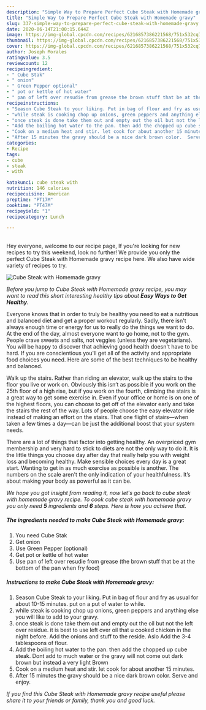 ```yaml
---
description: "Simple Way to Prepare Perfect Cube Steak with Homemade gravy"
title: "Simple Way to Prepare Perfect Cube Steak with Homemade gravy"
slug: 337-simple-way-to-prepare-perfect-cube-steak-with-homemade-gravy
date: 2020-06-14T21:00:15.644Z
image: https://img-global.cpcdn.com/recipes/6216857386221568/751x532cq70/cube-steak-with-homemade-gravy-recipe-main-photo.jpg
thumbnail: https://img-global.cpcdn.com/recipes/6216857386221568/751x532cq70/cube-steak-with-homemade-gravy-recipe-main-photo.jpg
cover: https://img-global.cpcdn.com/recipes/6216857386221568/751x532cq70/cube-steak-with-homemade-gravy-recipe-main-photo.jpg
author: Joseph Morales
ratingvalue: 3.5
reviewcount: 12
recipeingredient:
- " Cube Stak"
- " onion"
- " Green Pepper optional"
- " pot or kettle of hot water"
- " pan of left over resudie from grease the brown stuff that be at the bottom of the pan when fry food"
recipeinstructions:
- "Season Cube Steak to your liking. Put in bag of flour and fry as usual for about 10-15 minutes. put on a put of water to while."
- "while steak is cooking chop up onions, green peppers and anything else you will like to add to your gravy."
- "once steak is done take them out and empty out the oil but not the left over residue.  it is best to use left over oil that u cooked chicken in the night before. Add the onions and stuff to the reside. Aslo Add the 3-4 tablespoons of flour."
- "Add the boiling hot water to the pan. then add the chopped up cube steak. Dont add to much water or the gravy will not come out dark brown but instead a very light Brown"
- "Cook on a medium heat and stir. let cook for about another 15 minutes."
- "After 15 minutes the gravy should be a nice dark brown color.  Serve and enjoy."
categories:
- Recipe
tags:
- cube
- steak
- with

katakunci: cube steak with 
nutrition: 146 calories
recipecuisine: American
preptime: "PT17M"
cooktime: "PT47M"
recipeyield: "1"
recipecategory: Lunch

---
```

<br>
Hey everyone, welcome to our recipe page, If you're looking for new recipes to try this weekend, look no further! We provide you only the perfect Cube Steak with Homemade gravy recipe here. We also have wide variety of recipes to try.
<br>


![Cube Steak with Homemade gravy](https://img-global.cpcdn.com/recipes/6216857386221568/751x532cq70/cube-steak-with-homemade-gravy-recipe-main-photo.jpg)

<i>Before you jump to Cube Steak with Homemade gravy recipe, you may want to read this short interesting healthy tips about <strong>Easy Ways to Get Healthy</strong>.</i>

Everyone knows that in order to truly be healthy you need to eat a nutritious and balanced diet and get a proper workout regularly. Sadly, there isn't always enough time or energy for us to really do the things we want to do. At the end of the day, almost everyone want to go home, not to the gym. People crave sweets and salts, not veggies (unless they are vegetarians). You will be happy to discover that achieving good health doesn't have to be hard. If you are conscientious you'll get all of the activity and appropriate food choices you need. Here are some of the best techniques to be healthy and balanced.

Walk up the stairs. Rather than riding an elevator, walk up the stairs to the floor you live or work on. Obviously this isn’t as possible if you work on the 25th floor of a high rise, but if you work on the fourth, climbing the stairs is a great way to get some exercise in. Even if your office or home is on one of the highest floors, you can choose to get off of the elevator early and take the stairs the rest of the way. Lots of people choose the easy elevator ride instead of making an effort on the stairs. That one flight of stairs—when taken a few times a day—can be just the additional boost that your system needs. 

There are a lot of things that factor into getting healthy. An overpriced gym membership and very hard to stick to diets are not the only way to do it. It is the little things you choose day after day that really help you with weight loss and becoming healthy. Make sensible choices every day is a great start. Wanting to get in as much exercise as possible is another. The numbers on the scale aren't the only indication of your healthfulness. It’s about making your body as powerful as it can be. 


<i>We hope you got insight from reading it, now let's go back to cube steak with homemade gravy recipe. To cook cube steak with homemade gravy you only need <strong>5</strong> ingredients and <strong>6</strong> steps. Here is how you achieve that.
</i>

##### The ingredients needed to make Cube Steak with Homemade gravy:

1. You need  Cube Stak
1. Get  onion
1. Use  Green Pepper (optional)
1. Get  pot or kettle of hot water
1. Use  pan of left over resudie from grease (the brown stuff that be at the bottom of the pan when fry food)


##### Instructions to make Cube Steak with Homemade gravy:

1. Season Cube Steak to your liking. Put in bag of flour and fry as usual for about 10-15 minutes. put on a put of water to while.
1. while steak is cooking chop up onions, green peppers and anything else you will like to add to your gravy.
1. once steak is done take them out and empty out the oil but not the left over residue.  it is best to use left over oil that u cooked chicken in the night before. Add the onions and stuff to the reside. Aslo Add the 3-4 tablespoons of flour.
1. Add the boiling hot water to the pan. then add the chopped up cube steak. Dont add to much water or the gravy will not come out dark brown but instead a very light Brown
1. Cook on a medium heat and stir. let cook for about another 15 minutes.
1. After 15 minutes the gravy should be a nice dark brown color.  Serve and enjoy.


<i>If you find this Cube Steak with Homemade gravy recipe useful please share it to your friends or family, thank you and good luck.</i>
